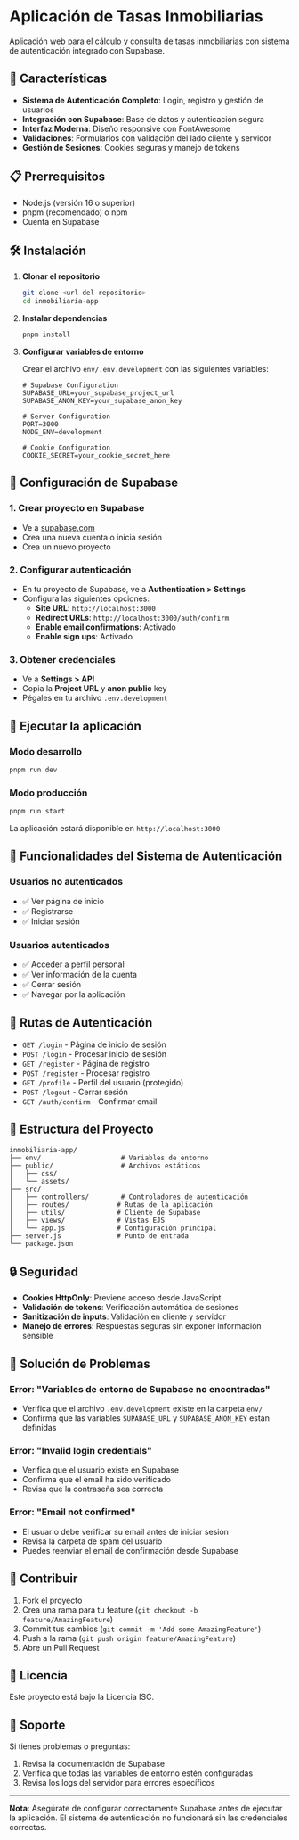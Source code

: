 # Aplicación de Tasas Inmobiliarias

Aplicación web para el cálculo y consulta de tasas inmobiliarias con sistema de autenticación integrado con Supabase.

## 🚀 Características

- **Sistema de Autenticación Completo**: Login, registro y gestión de usuarios
- **Integración con Supabase**: Base de datos y autenticación segura
- **Interfaz Moderna**: Diseño responsive con FontAwesome
- **Validaciones**: Formularios con validación del lado cliente y servidor
- **Gestión de Sesiones**: Cookies seguras y manejo de tokens

## 📋 Prerrequisitos

- Node.js (versión 16 o superior)
- pnpm (recomendado) o npm
- Cuenta en Supabase

## 🛠️ Instalación

1. **Clonar el repositorio**
   ```bash
   git clone <url-del-repositorio>
   cd inmobiliaria-app
   ```

2. **Instalar dependencias**
   ```bash
   pnpm install
   ```

3. **Configurar variables de entorno**
   
   Crear el archivo `env/.env.development` con las siguientes variables:
   ```env
   # Supabase Configuration
   SUPABASE_URL=your_supabase_project_url
   SUPABASE_ANON_KEY=your_supabase_anon_key
   
   # Server Configuration
   PORT=3000
   NODE_ENV=development
   
   # Cookie Configuration
   COOKIE_SECRET=your_cookie_secret_here
   ```

## 🔧 Configuración de Supabase

### 1. Crear proyecto en Supabase
- Ve a [supabase.com](https://supabase.com)
- Crea una nueva cuenta o inicia sesión
- Crea un nuevo proyecto

### 2. Configurar autenticación
- En tu proyecto de Supabase, ve a **Authentication > Settings**
- Configura las siguientes opciones:
  - **Site URL**: `http://localhost:3000`
  - **Redirect URLs**: `http://localhost:3000/auth/confirm`
  - **Enable email confirmations**: Activado
  - **Enable sign ups**: Activado

### 3. Obtener credenciales
- Ve a **Settings > API**
- Copia la **Project URL** y **anon public** key
- Pégales en tu archivo `.env.development`

## 🚀 Ejecutar la aplicación

### Modo desarrollo
```bash
pnpm run dev
```

### Modo producción
```bash
pnpm run start
```

La aplicación estará disponible en `http://localhost:3000`

## 📱 Funcionalidades del Sistema de Autenticación

### Usuarios no autenticados
- ✅ Ver página de inicio
- ✅ Registrarse
- ✅ Iniciar sesión

### Usuarios autenticados
- ✅ Acceder a perfil personal
- ✅ Ver información de la cuenta
- ✅ Cerrar sesión
- ✅ Navegar por la aplicación

## 🔐 Rutas de Autenticación

- `GET /login` - Página de inicio de sesión
- `POST /login` - Procesar inicio de sesión
- `GET /register` - Página de registro
- `POST /register` - Procesar registro
- `GET /profile` - Perfil del usuario (protegido)
- `POST /logout` - Cerrar sesión
- `GET /auth/confirm` - Confirmar email

## 🎨 Estructura del Proyecto

```
inmobiliaria-app/
├── env/                    # Variables de entorno
├── public/                 # Archivos estáticos
│   ├── css/
│   └── assets/
├── src/
│   ├── controllers/        # Controladores de autenticación
│   ├── routes/            # Rutas de la aplicación
│   ├── utils/             # Cliente de Supabase
│   ├── views/             # Vistas EJS
│   └── app.js             # Configuración principal
├── server.js              # Punto de entrada
└── package.json
```

## 🔒 Seguridad

- **Cookies HttpOnly**: Previene acceso desde JavaScript
- **Validación de tokens**: Verificación automática de sesiones
- **Sanitización de inputs**: Validación en cliente y servidor
- **Manejo de errores**: Respuestas seguras sin exponer información sensible

## 🐛 Solución de Problemas

### Error: "Variables de entorno de Supabase no encontradas"
- Verifica que el archivo `.env.development` existe en la carpeta `env/`
- Confirma que las variables `SUPABASE_URL` y `SUPABASE_ANON_KEY` están definidas

### Error: "Invalid login credentials"
- Verifica que el usuario existe en Supabase
- Confirma que el email ha sido verificado
- Revisa que la contraseña sea correcta

### Error: "Email not confirmed"
- El usuario debe verificar su email antes de iniciar sesión
- Revisa la carpeta de spam del usuario
- Puedes reenviar el email de confirmación desde Supabase

## 📝 Contribuir

1. Fork el proyecto
2. Crea una rama para tu feature (`git checkout -b feature/AmazingFeature`)
3. Commit tus cambios (`git commit -m 'Add some AmazingFeature'`)
4. Push a la rama (`git push origin feature/AmazingFeature`)
5. Abre un Pull Request

## 📄 Licencia

Este proyecto está bajo la Licencia ISC.

## 🤝 Soporte

Si tienes problemas o preguntas:
1. Revisa la documentación de Supabase
2. Verifica que todas las variables de entorno estén configuradas
3. Revisa los logs del servidor para errores específicos

---

**Nota**: Asegúrate de configurar correctamente Supabase antes de ejecutar la aplicación. El sistema de autenticación no funcionará sin las credenciales correctas.
